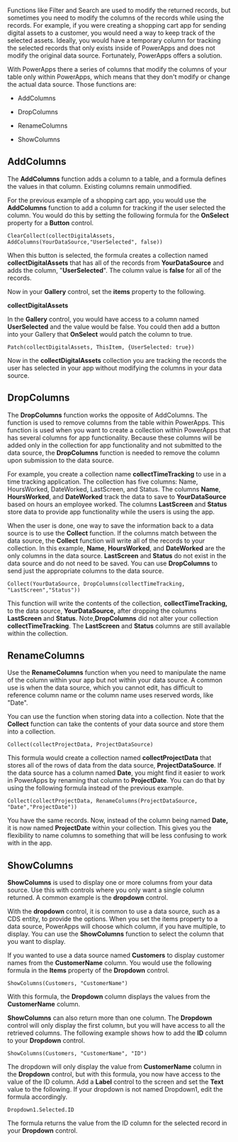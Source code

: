 Functions like Filter and Search are used to modify the returned
records, but sometimes you need to modify the columns of the records
while using the records. For example, if you were creating a shopping
cart app for sending digital assets to a customer, you would need a way
to keep track of the selected assets. Ideally, you would have a
temporary column for tracking the selected records that only exists
inside of PowerApps and does not modify the original data source.
Fortunately, PowerApps offers a solution.

With PowerApps there a series of columns that modify the columns of your
table only within PowerApps, which means that they don't modify or change
the actual data source. Those functions are:

-   AddColumns

-   DropColumns

-   RenameColumns

-   ShowColumns

AddColumns
----------

The **AddColumns** function adds a column to a table, and a formula
defines the values in that column. Existing columns remain unmodified.

For the previous example of a shopping cart app, you would use the
**AddColumns** function to add a column for tracking if the user selected
the column. You would do this by setting the following formula for the
**OnSelect** property for a **Button** control.

```
ClearCollect(collectDigitalAssets, AddColumns(YourDataSource,"UserSelected", false))
```

When this button is selected, the formula creates a collection named
**collectDigitalAssets** that has all of the records from
**YourDataSource** and adds the column, "**UserSelected**". The column
value is **false** for all of the records.

Now in your **Gallery** control, set the **items** property to the
following.

**collectDigitalAssets**

In the **Gallery** control, you would have access to a column named
**UserSelected** and the value would be false. You could then add a
button into your Gallery that **OnSelect** would patch the column to
true.

```
Patch(collectDigitalAssets, ThisItem, {UserSelected: true})
```

Now in the **collectDigitalAssets** collection you are tracking the
records the user has selected in your app without modifying the columns
in your data source.

DropColumns
-----------

The **DropColumns** function works the opposite of AddColumns. The
function is used to remove columns from the table within PowerApps. This
function is used when you want to create a collection within PowerApps
that has several columns for app functionality. Because these columns will
be added only in the collection for app functionality and not submitted
to the data source, the **DropColumns** function is needed to remove the
column upon submission to the data source.

For example, you create a collection name **collectTimeTracking** to use
in a time tracking application. The collection has five columns: Name,
HoursWorked, DateWorked, LastScreen, and Status. The columns **Name**,
**HoursWorked**, and **DateWorked** track the data to save to
**YourDataSource** based on hours an employee worked. The columns
**LastScreen** and **Status** store data to provide app functionality
while the users is using the app.

When the user is done, one way to save the information back to a data
source is to use the **Collect** function. If the columns match between
the data source, the **Collect** function will write all of the
records to your collection. In this example, **Name**, **HoursWorked**,
and **DateWorked** are the only columns in the data source.
**LastScreen** and **Status** do not exist in the data source and do not
need to be saved. You can use **DropColumns** to send just
the appropriate columns to the data source.

```
Collect(YourDataSource, DropColumns(collectTimeTracking, "LastScreen","Status"))
```

This function will write the contents of the collection,
**collectTimeTracking,** to the data source, **YourDataSource,** after
dropping the columns **LastScreen** and **Status**. Note,**DropColumns** 
did not alter your collection **collectTimeTracking**. The **LastScreen** 
and **Status** columns are still available within the collection.

RenameColumns
-------------

Use the **RenameColumns** function when you need to manipulate the name
of the column within your app but not within your data source. A common
use is when the data source, which you cannot edit, has difficult to
reference column name or the column name uses reserved words, like "Date".

You can use the function when storing data into a collection. Note that 
the **Collect** function can take the contents of your data
source and store them into a collection.

```
Collect(collectProjectData, ProjectDataSource)
```

This formula would create a collection named **collectProjectData** that
stores all of the rows of data from the data source,
**ProjectDataSource**. If the data source has a column named **Date**,
you might find it easier to work in PowerApps by renaming that column to
**ProjectDate**. You can do that by using the following formula instead
of the previous example.

```
Collect(collectProjectData, RenameColumns(ProjectDataSource, "Date","ProjectDate"))
```

You have the same records. Now, instead of the column being named
**Date,** it is now named **ProjectDate** within your collection. This
gives you the flexibility to name columns to something that will be less
confusing to work with in the app.

ShowColumns
-----------

**ShowColumns** is used to display one or more columns from your data
source. Use this with controls where you only want a single column
returned. A common example is the **dropdown** control.

With the **dropdown** control, it is common to use a data source, such
as a CDS entity, to provide the options. When you set the items property
to a data source, PowerApps will choose which column, if you
have multiple, to display. You can use the **ShowColumns** function to
select the column that you want to display.

If you wanted to use a data source named **Customers** to display
customer names from the **CustomerName** column. You would use the
following formula in the **Items** property of the **Dropdown** control.

```
ShowColumns(Customers, "CustomerName")
```

With this formula, the **Dropdown** column displays the values from the
**CustomerName** column.

**ShowColumns** can also return more than one column. The **Dropdown**
control will only display the first column, but you will have access to
all the retrieved columns. The following example shows how to add
the **ID** column to your **Dropdown** control.

```
ShowColumns(Customers, "CustomerName", "ID")
```

The dropdown will only display the value from **CustomerName** column in
the **Dropdown** control, but with this formula, you now have access to
the value of the ID column. Add a **Label** control to the screen and
set the **Text** value to the following. If your dropdown is not named
Dropdown1, edit the formula accordingly.

```
Dropdown1.Selected.ID
```

The formula returns the value from the ID column for the selected record
in your **Dropdown** control. 
